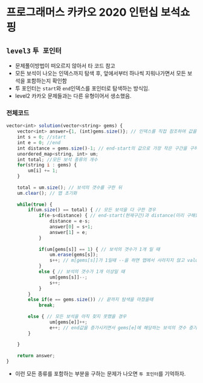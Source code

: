 # 프로그래머스 카카오 2020 인턴십 보석쇼핑
`level3` `투 포인터`
---
- 문제풀이방법이 떠오르지 않아서 타 코드 참고
- 모든 보석이 나오는 인덱스까지 탐색 후, 앞에서부터 하나씩 지워나가면서 모든 보석을 포함하는지 확인함
- 투 포인터는 `start`와 `end`인덱스를 포인터로 탐색하는 방식임.
- level2 카카오 문제들과는 다른 유형이어서 생소했음.

### 전체코드
```jsx
vector<int> solution(vector<string> gems) {
    vector<int> answer={1, (int)gems.size()}; // 인덱스를 직접 참조하여 값을 수정하기 위해 초기값을 설정  
    int s = 0; //start 
    int e = 0; //end
    int distance = gems.size()-1; // end-start의 값으로 가장 작은 구간을 구하기 위한 변수
    unordered_map<string, int> um;
    int total; //모든 보석 종류의 개수
    for(string i : gems) {
        um[i] += 1;
    }
    
    total = um.size(); // 보석의 갯수를 구한 뒤
    um.clear(); // 맵 초기화
    
    while(true) {
        if(um.size() == total) { // 모든 보석을 다 구한 경우
            if(e-s<distance) { // end-start(현재구간)과 distance(미리 구해놨던 최단구간)를 비교
                distance = e-s;
                answer[0] = s+1;
                answer[1] = e;
            }
            
            if(um[gems[s]] == 1) { // 보석의 갯수가 1개 일 때
                um.erase(gems[s]);
                s++; // m[gems[s]]가 1일때 --을 하면 맵에서 사라지지 않고 value가 0이 되기 때문
            }
            else { // 보석의 갯수가 1개 이상일 때
                um[gems[s]]--;
                s++;
            }
        }
        else if(e == gems.size()) // 끝까지 탐색을 마쳤을때
            break;
        
        else { // 모든 보석을 아직 찾지 못했을 경우
                um[gems[e]]++;
                e++; // end값을 증가시키면서 gems[e]에 해당하는 보석의 갯수 증가
        }
        
    }
    
    return answer;
}
```
- 이런 모든 종류를 포함하는 부분을 구하는 문제가 나오면 `투 포인터`를 기억하자.
